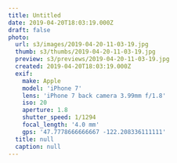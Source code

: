```yaml
---
title: Untitled
date: 2019-04-20T18:03:19.000Z
draft: false
photo:
  url: s3/images/2019-04-20-11-03-19.jpg
  thumb: s3/thumbs/2019-04-20-11-03-19.jpg
  preview: s3/previews/2019-04-20-11-03-19.jpg
  created: 2019-04-20T18:03:19.000Z
  exif:
    make: Apple
    model: 'iPhone 7'
    lens: 'iPhone 7 back camera 3.99mm f/1.8'
    iso: 20
    aperture: 1.8
    shutter_speed: 1/1294
    focal_length: '4.0 mm'
    gps: '47.7778666666667 -122.208336111111'
  title: null
  caption: null
---
```

